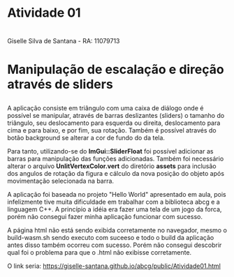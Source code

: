# Atividade 01 <h1>

Giselle Silva de Santana - RA: 11079713

# Manipulação de escalação e direção através de sliders <h2>

A aplicação consiste em triângulo com uma caixa de diálogo onde é possível se manipular, através de barras deslizantes (sliders) o tamanho do triângulo, seu deslocamento para esquerda ou direita, deslocamento para cima e para baixo, e por fim, sua rotação.
Também é possível através do botão background se alterar a cor de fundo do da tela.

Para tanto, utilizando-se do **ImGui::SliderFloat** foi possível adicionar as barras para manipulação das funções adicionadas.
Também foi necessário alterar o arquivo **UnlitVertexColor.vert** do diretório **assets** para inclusão dos angulos de rotação da figura e cálculo da nova posição do objeto após movimentação selecionada na barra.

A aplicação foi baseada no projeto "Hello World" apresentado em aula, pois infelizmente tive muita dificuldade em trabalhar com a biblioteca abcg e a linguagem C++. A princípio a idéia era fazer uma tela de um jogo da forca, porém não consegui fazer minha aplicação funcionar com sucesso.

A página html não está sendo exibida corretamente no navegador, mesmo o build-wasm.sh sendo executo com suceeso e todo o build da aplicação antes disso também ocorreu com sucesso. Porém não consegui descobrir qual foi o problema para que o .html não exibisse corretamente.

 O link seria: https://giselle-santana.github.io/abcg/public/Atividade01.html
  
